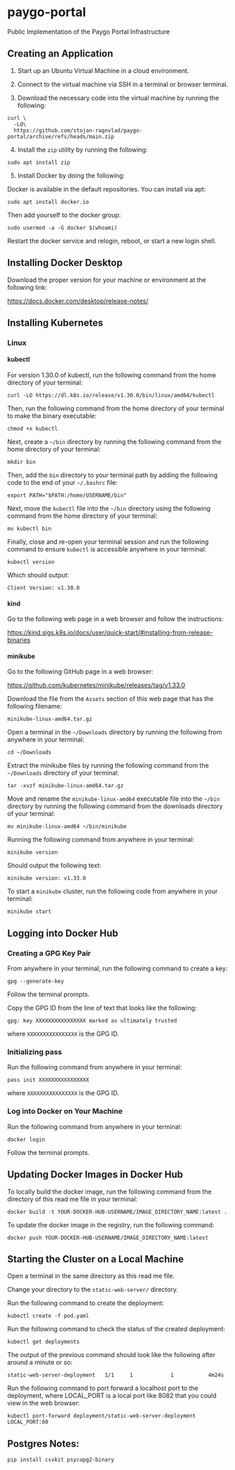 # paygo-portal
Public Implementation of the Paygo Portal Infrastructure

## Creating an Application

1. Start up an Ubuntu Virtual Machine in a cloud environment.

2. Connect to the virtual machine via SSH in a terminal or browser terminal.

3. Download the necessary code into the virtual machine by running the
following:

```
curl \
  -LO\
  https://github.com/stojan-ragnvlad/paygo-portal/archive/refs/heads/main.zip
```

4. Install the `zip` utility by running the following:

```
sudo apt install zip
```

5. Install Docker by doing the following:

Docker is available in the default repositories. You can install via apt:

```
sudo apt install docker.io
```

Then add yourself to the docker group:

```
sudo usermod -a -G docker $(whoami)
```

Restart the docker service and relogin, reboot, or start a new login shell.

## Installing Docker Desktop

Download the proper version for your machine or environment at the following
link:

https://docs.docker.com/desktop/release-notes/

## Installing Kubernetes

### Linux

#### kubectl

For version 1.30.0 of kubectl, run the following command from the home
directory of your terminal:

```
curl -LO https://dl.k8s.io/release/v1.30.0/bin/linux/amd64/kubectl
```

Then, run the following command from the home directory of your terminal to
make the binary executable:

```
chmod +x kubectl
```

Next, create a `~/bin` directory by running the following command from the home
directory of your terminal:

```
mkdir bin
```

Then, add the `bin` directory to your terminal path by adding the following
code to the end of your `~/.bashrc` file:

```
export PATH="$PATH:/home/USERNAME/bin"
```

Next, move the `kubectl` file into the `~/bin` directory using the following
command from the home directory of your terminal:

```
mv kubectl bin
```

Finally, close and re-open your terminal session and run the following command
to ensure `kubectl` is accessible anywhere in your terminal:

```
kubectl version
```

Which should output:

```
Client Version: v1.30.0
```

#### kind

Go to the following web page in a web browser and follow the instructions:

https://kind.sigs.k8s.io/docs/user/quick-start/#installing-from-release-binaries

#### minikube

Go to the following GitHub page in a web browser:

https://github.com/kubernetes/minikube/releases/tag/v1.33.0

Download the file from the `Assets` section of this web page that has the
following filename:

```
minikube-linux-amd64.tar.gz
```

Open a terminal in the `~/Downloads` directory by running the following from
anywhere in your terminal:

```
cd ~/Downloads
```

Extract the minikube files by running the following command from the
`~/Downloads` directory of your terminal:

```
tar -xvzf minikube-linux-amd64.tar.gz
```

Move and rename the `minikube-linux-amd64` executable file into the `~/bin`
directory by running the following command from the downloads directory
of your terminal:

```
mv minikube-linux-amd64 ~/bin/minikube
```

Running the following command from anywhere in your terminal:

```
minikube version
```

Should output the following text:

```
minikube version: v1.33.0
```

To start a `minikube` cluster, run the following code from anywhere in your
terminal:

```
minikube start
```

## Logging into Docker Hub

### Creating a GPG Key Pair

From anywhere in your terminal, run the following command to create a key:

```
gpg --generate-key
```

Follow the terminal prompts.

Copy the GPG ID from the line of text that looks like the following:

```
gpg: key XXXXXXXXXXXXXXXX marked as ultimately trusted
```

where `XXXXXXXXXXXXXXXX` is the GPG ID.

### Initializing pass

Run the following command from anywhere in your terminal:

```
pass init XXXXXXXXXXXXXXXX
```

where `XXXXXXXXXXXXXXXX` is the GPG ID.

### Log into Docker on Your Machine

Run the following command from anywhere in your terminal:

```
docker login
```

Follow the terminal prompts.

## Updating Docker Images in Docker Hub

To locally build the docker image, run the following command from the
directory of this read me file in your terminal:

```
docker build -t YOUR-DOCKER-HUB-USERNAME/IMAGE_DIRECTORY_NAME:latest .
```

To update the docker image in the registry, run the following command:

```
docker push YOUR-DOCKER-HUB-USERNAME/IMAGE_DIRECTORY_NAME:latest
```

## Starting the Cluster on a Local Machine

Open a terminal in the same directory as this read me file.

Change your directory to the `static-web-server/` directory.

Run the following command to create the deployment:

```
kubectl create -f pod.yaml
```

Run the following command to check the status of the created deployment:

```
kubectl get deployments
```

The output of the previous command should look like the following after around
a minute or so:

```
static-web-server-deployment   1/1     1            1           4m24s
```

Run the following command to port forward a localhost port to the deployment,
where LOCAL_PORT is a local port like 8082 that you could view in the web
browser:

```
kubectl port-forward deployment/static-web-server-deployment LOCAL_PORT:80
```

## Postgres Notes:

```
pip install csvkit psycopg2-binary
```

